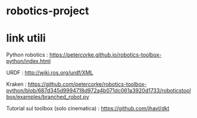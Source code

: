 # robotics-project

# link utili

Python robotics : https://petercorke.github.io/robotics-toolbox-python/index.html

URDF : http://wiki.ros.org/urdf/XML

Kraken : https://github.com/petercorke/robotics-toolbox-python/blob/687d345d9994718d972a4b071dc061a3920d1733/roboticstoolbox/examples/branched_robot.py

Tutorial sul toolbox (solo cinematica) : https://github.com/jhavl/dkt

